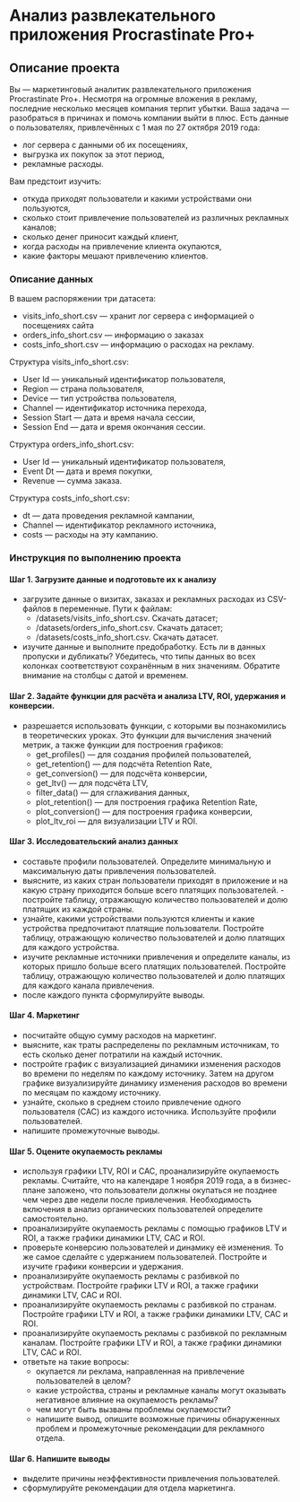 # Анализ развлекательного приложения Procrastinate Pro+

## Описание проекта

Вы — маркетинговый аналитик развлекательного приложения Procrastinate Pro+. Несмотря на огромные вложения в рекламу, последние несколько месяцев компания терпит убытки. Ваша задача — разобраться в причинах и помочь компании выйти в плюс.
Есть данные о пользователях, привлечённых с 1 мая по 27 октября 2019 года:
- лог сервера с данными об их посещениях,
- выгрузка их покупок за этот период,
- рекламные расходы.

Вам предстоит изучить:
- откуда приходят пользователи и какими устройствами они пользуются,
- сколько стоит привлечение пользователей из различных рекламных каналов;
- сколько денег приносит каждый клиент,
- когда расходы на привлечение клиента окупаются,
- какие факторы мешают привлечению клиентов.

### Описание данных

В вашем распоряжении три датасета:
- visits_info_short.csv — хранит лог сервера с информацией о посещениях сайта
- orders_info_short.csv — информацию о заказах
- costs_info_short.csv — информацию о расходах на рекламу.

Структура visits_info_short.csv:
- User Id — уникальный идентификатор пользователя,
- Region — страна пользователя,
- Device — тип устройства пользователя,
- Channel — идентификатор источника перехода,
- Session Start — дата и время начала сессии,
- Session End — дата и время окончания сессии.

Структура orders_info_short.csv:
- User Id — уникальный идентификатор пользователя,
- Event Dt — дата и время покупки,
- Revenue — сумма заказа.

Структура costs_info_short.csv:
- dt — дата проведения рекламной кампании,
- Channel — идентификатор рекламного источника,
- costs — расходы на эту кампанию.

### Инструкция по выполнению проекта

#### Шаг 1. Загрузите данные и подготовьте их к анализу
- загрузите данные о визитах, заказах и рекламных расходах из CSV-файлов в переменные. Пути к файлам:
    - /datasets/visits_info_short.csv. Скачать датасет;
    - /datasets/orders_info_short.csv. Скачать датасет;
    - /datasets/costs_info_short.csv. Скачать датасет.
- изучите данные и выполните предобработку. Есть ли в данных пропуски и дубликаты? Убедитесь, что типы данных во всех колонках соответствуют сохранённым в них значениям. Обратите внимание на столбцы с датой и временем.

#### Шаг 2. Задайте функции для расчёта и анализа LTV, ROI, удержания и конверсии.
- разрешается использовать функции, с которыми вы познакомились в теоретических уроках. Это функции для вычисления значений метрик, а также функции для построения графиков:
    - get_profiles() — для создания профилей пользователей,
    - get_retention() — для подсчёта Retention Rate,
    - get_conversion() — для подсчёта конверсии,
    - get_ltv() — для подсчёта LTV,
    - filter_data() — для сглаживания данных,
    - plot_retention() — для построения графика Retention Rate,
    - plot_conversion() — для построения графика конверсии,
    - plot_ltv_roi — для визуализации LTV и ROI.
    
#### Шаг 3. Исследовательский анализ данных
- составьте профили пользователей. Определите минимальную и максимальную даты привлечения пользователей.
- выясните, из каких стран пользователи приходят в приложение и на какую страну приходится больше всего платящих пользователей. - постройте таблицу, отражающую количество пользователей и долю платящих из каждой страны.
- узнайте, какими устройствами пользуются клиенты и какие устройства предпочитают платящие пользователи. Постройте таблицу, отражающую количество пользователей и долю платящих для каждого устройства.
- изучите рекламные источники привлечения и определите каналы, из которых пришло больше всего платящих пользователей. Постройте таблицу, отражающую количество пользователей и долю платящих для каждого канала привлечения.
- после каждого пункта сформулируйте выводы.

#### Шаг 4. Маркетинг
- посчитайте общую сумму расходов на маркетинг.
- выясните, как траты распределены по рекламным источникам, то есть сколько денег потратили на каждый источник.
- постройте график с визуализацией динамики изменения расходов во времени по неделям по каждому источнику. Затем на другом графике визуализируйте динамику изменения расходов во времени по месяцам по каждому источнику.
- узнайте, сколько в среднем стоило привлечение одного пользователя (CAC) из каждого источника. Используйте профили пользователей.
- напишите промежуточные выводы.

#### Шаг 5. Оцените окупаемость рекламы
- используя графики LTV, ROI и CAC, проанализируйте окупаемость рекламы. Считайте, что на календаре 1 ноября 2019 года, а в бизнес-плане заложено, что пользователи должны окупаться не позднее чем через две недели после привлечения. Необходимость включения в анализ органических пользователей определите самостоятельно.
- проанализируйте окупаемость рекламы c помощью графиков LTV и ROI, а также графики динамики LTV, CAC и ROI.
- проверьте конверсию пользователей и динамику её изменения. То же самое сделайте с удержанием пользователей. Постройте и изучите графики конверсии и удержания.
- проанализируйте окупаемость рекламы с разбивкой по устройствам. Постройте графики LTV и ROI, а также графики динамики LTV, CAC и ROI.
- проанализируйте окупаемость рекламы с разбивкой по странам. Постройте графики LTV и ROI, а также графики динамики LTV, CAC и ROI.
- проанализируйте окупаемость рекламы с разбивкой по рекламным каналам. Постройте графики LTV и ROI, а также графики динамики LTV, CAC и ROI.
- ответьте на такие вопросы:
    - окупается ли реклама, направленная на привлечение пользователей в целом?
    - какие устройства, страны и рекламные каналы могут оказывать негативное влияние на окупаемость рекламы?
    - чем могут быть вызваны проблемы окупаемости?
    - напишите вывод, опишите возможные причины обнаруженных проблем и промежуточные рекомендации для рекламного отдела.

#### Шаг 6. Напишите выводы
- выделите причины неэффективности привлечения пользователей.
- сформулируйте рекомендации для отдела маркетинга.
